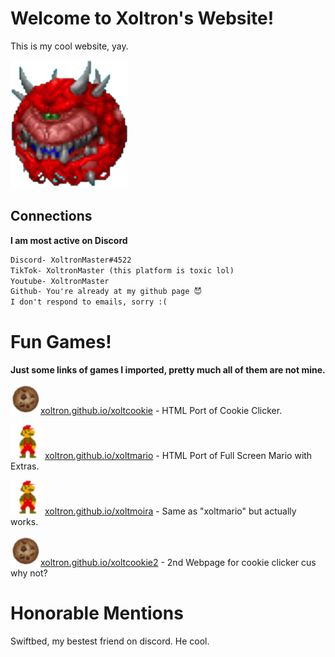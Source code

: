 # Welcome to Xoltron's Website!
This is my cool website, yay. 

![](/images/Screenshot_2022-03-10_12.35.30_PM-removebg-preview.png)

## Connections
**I am most active on Discord**
```markdown
Discord- XoltronMaster#4522
TikTok- XoltronMaster (this platform is toxic lol)
Youtube- XoltronMaster
Github- You're already at my github page 😈
I don't respond to emails, sorry :(
```

# Fun Games!
**Just some links of games I imported, pretty much all of them are not mine.**

![](/images/cookie.png)[xoltron.github.io/xoltcookie](/xoltcookie/) - HTML Port of Cookie Clicker.

![](/images/2B6A11A3-2102-4092-9584-E9BCBA85FA1F.png)[xoltron.github.io/xoltmario](/xoltmario/) - HTML Port of Full Screen Mario with Extras.

![](/images/2B6A11A3-2102-4092-9584-E9BCBA85FA1F.png)[xoltron.github.io/xoltmoira](/xoltmoira/) - Same as "xoltmario" but actually works.

![](/images/cookie.png)[xoltron.github.io/xoltcookie2](/xoltcookie2/) - 2nd Webpage for cookie clicker cus why not?

# Honorable Mentions

Swiftbed, my bestest friend on discord. He cool.
